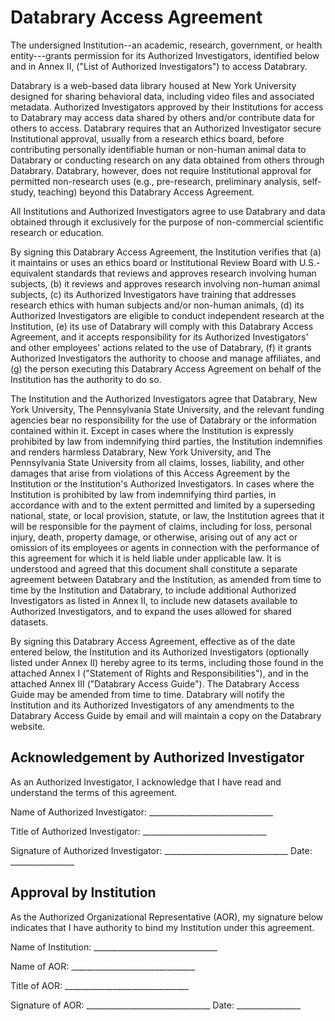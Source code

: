 Databrary Access Agreement
==========================

The undersigned Institution\--an academic, research, government, or
health entity---grants permission for its Authorized Investigators,
identified below and in Annex II, ("List of Authorized Investigators")
to access Databrary.

Databrary is a web-based data library housed at New York University
designed for sharing behavioral data, including video files and
associated metadata. Authorized Investigators approved by their
Institutions for access to Databrary may access data shared by others
and/or contribute data for others to access. Databrary requires that an
Authorized Investigator secure Institutional approval, usually from a
research ethics board, before contributing personally identifiable human
or non-human animal data to Databrary or conducting research on any data
obtained from others through Databrary. Databrary, however, does not
require Institutional approval for permitted non-research uses (e.g.,
pre-research, preliminary analysis, self-study, teaching) beyond this
Databrary Access Agreement.

All Institutions and Authorized Investigators agree to use Databrary and
data obtained through it exclusively for the purpose of non-commercial
scientific research or education.

By signing this Databrary Access Agreement, the Institution verifies
that (a) it maintains or uses an ethics board or Institutional Review
Board with U.S.-equivalent standards that reviews and approves research
involving human subjects, (b) it reviews and approves research involving
non-human animal subjects, (c) its Authorized Investigators have
training that addresses research ethics with human subjects and/or
non-human animals, (d) its Authorized Investigators are eligible to
conduct independent research at the Institution, (e) its use of
Databrary will comply with this Databrary Access Agreement, and it
accepts responsibility for its Authorized Investigators' and other
employees' actions related to the use of Databrary, (f) it grants
Authorized Investigators the authority to choose and manage affiliates,
and (g) the person executing this Databrary Access Agreement on behalf
of the Institution has the authority to do so.

The Institution and the Authorized Investigators agree that Databrary,
New York University, The Pennsylvania State University, and the relevant
funding agencies bear no responsibility for the use of Databrary or the
information contained within it. Except in cases where the Institution
is expressly prohibited by law from indemnifying third parties, the
Institution indemnifies and renders harmless Databrary, New York
University, and The Pennsylvania State University from all claims,
losses, liability, and other damages that arise from violations of this
Access Agreement by the Institution or the Institution's Authorized
Investigators. In cases where the Institution is prohibited by law from
indemnifying third parties, in accordance with and to the extent
permitted and limited by a superseding national, state, or local
provision, statute, or law, the Institution agrees that it will be
responsible for the payment of claims, including for loss, personal
injury, death, property damage, or otherwise, arising out of any act or
omission of its employees or agents in connection with the performance
of this agreement for which it is held liable under applicable law. It
is understood and agreed that this document shall constitute a separate
agreement between Databrary and the Institution, as amended from time to
time by the Institution and Databrary, to include additional Authorized
Investigators as listed in Annex II, to include new datasets available
to Authorized Investigators, and to expand the uses allowed for shared
datasets.

By signing this Databrary Access Agreement, effective as of the date
entered below, the Institution and its Authorized Investigators
(optionally listed under Annex II) hereby agree to its terms, including
those found in the attached Annex I ("Statement of Rights and
Responsibilities"), and in the attached Annex III ("Databrary Access
Guide"). The Databrary Access Guide may be amended from time to time.
Databrary will notify the Institution and its Authorized Investigators
of any amendments to the Databrary Access Guide by email and will
maintain a copy on the Databrary website.

Acknowledgement by Authorized Investigator
------------------------------------------

As an Authorized Investigator, I acknowledge that I have read and
understand the terms of this agreement.

Name of Authorized Investigator:
\_\_\_\_\_\_\_\_\_\_\_\_\_\_\_\_\_\_\_\_\_\_\_\_\_\_\_\_\_\_\_

Title of Authorized Investigator:
\_\_\_\_\_\_\_\_\_\_\_\_\_\_\_\_\_\_\_\_\_\_\_\_\_\_\_\_\_\_\_

Signature of Authorized Investigator:
\_\_\_\_\_\_\_\_\_\_\_\_\_\_\_\_\_\_\_\_\_\_\_\_\_\_\_\_\_\_\_ Date:
\_\_\_\_\_\_\_\_\_\_\_\_\_\_\_\_

Approval by Institution
-----------------------

As the Authorized Organizational Representative (AOR), my signature
below indicates that I have authority to bind my Institution under this
agreement.

Name of Institution:
\_\_\_\_\_\_\_\_\_\_\_\_\_\_\_\_\_\_\_\_\_\_\_\_\_\_\_\_\_\_\_

Name of AOR:
\_\_\_\_\_\_\_\_\_\_\_\_\_\_\_\_\_\_\_\_\_\_\_\_\_\_\_\_\_\_\_

Title of AOR:
\_\_\_\_\_\_\_\_\_\_\_\_\_\_\_\_\_\_\_\_\_\_\_\_\_\_\_\_\_\_\_

Signature of AOR:
\_\_\_\_\_\_\_\_\_\_\_\_\_\_\_\_\_\_\_\_\_\_\_\_\_\_\_\_\_\_\_ Date:
\_\_\_\_\_\_\_\_\_\_\_\_\_\_\_\_
